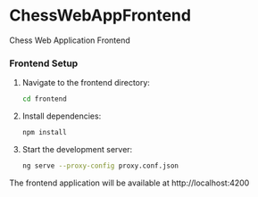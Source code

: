 # ChessWebAppFrontend
Chess Web Application Frontend

### Frontend Setup

1. Navigate to the frontend directory:
   ```bash
   cd frontend
   ```

2. Install dependencies:
   ```bash
   npm install
   ```

3. Start the development server:
   ```bash
   ng serve --proxy-config proxy.conf.json
   ```

The frontend application will be available at http://localhost:4200
